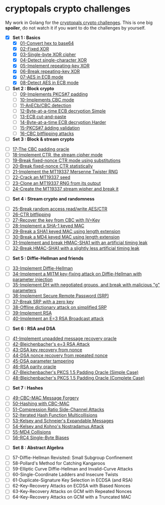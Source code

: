 # cryptopals crypto challenges

My work in Golang for the [cryptopals crypto challenges](http://cryptopals.com). This is one big **spoiler**, do not watch it if you want to do the challenges by yourself.

- [x] **Set 1 : Basics**
  * [x] [01-Convert hex to base64](http://cryptopals.com/sets/1/challenges/1)
  * [x] [02-Fixed XOR](http://cryptopals.com/sets/1/challenges/2)
  * [x] [03-Single-byte XOR cipher](http://cryptopals.com/sets/1/challenges/3)
  * [x] [04-Detect single-character XOR](http://cryptopals.com/sets/1/challenges/4)
  * [x] [05-Implement repeating-key XOR](http://cryptopals.com/sets/1/challenges/5)
  * [x] [06-Break repeating-key XOR](http://cryptopals.com/sets/1/challenges/6)
  * [x] [07-AES in ECB mode](http://cryptopals.com/sets/1/challenges/7)
  * [x] [08-Detect AES in ECB mode](http://cryptopals.com/sets/1/challenges/8)
- [ ] **Set 2 : Block crypto**
  * [ ] [09-Implements PKCS#7 padding](https://cryptopals.com/sets/2/challenges/9)
  * [ ] [10-Implements CBC mode](https://cryptopals.com/sets/2/challenges/10)
  * [ ] [11-AnECb/CBC detection](https://cryptopals.com/sets/2/challenges/11)
  * [ ] [12-Byte-at-a-time ECB decryption Simple](https://cryptopals.com/sets/2/challenges/12)
  * [ ] [13-ECB cut-and-paste](https://cryptopals.com/sets/2/challenges/13)
  * [ ] [14-Byte-at-a-time ECB decryption Harder](https://cryptopals.com/sets/2/challenges/14)
  * [ ] [15-PKCS#7 âdding validation](https://cryptopals.com/sets/2/challenges/15)
  * [ ] [16-CBC bitflipping attacks](https://cryptopals.com/sets/2/challenges/16)
- [ ] **Set 3 : Block & stream crypto**
 * [ ] [17-The CBC padding oracle](https://cryptopals.com/sets/3/challenges/17)
 * [ ] [18-Implement CTR, the stream cipher mode](https://cryptopals.com/sets/3/challenges/18)
 * [ ] [19-Break fixed-nonce CTR mode using substitutions](https://cryptopals.com/sets/3/challenges/19)
 * [ ] [20-Break fixed-nonce CTR statistically](https://cryptopals.com/sets/3/challenges/20)
 * [ ] [21-Implement the MT19337 Mersenne Twister RNG](https://cryptopals.com/sets/3/challenges/21)
 * [ ] [22-Crack an MT19337 seed](https://cryptopals.com/sets/3/challenges/22)
 * [ ] [23-Clone an MT19337 RNG from its output](https://cryptopals.com/sets/3/challenges/23)
 * [ ] [24-Create the MT19337 stream wipher and break it](https://cryptopals.com/sets/3/challenges/24)
- [ ] **Set 4 : Stream crypto and randomness**
 * [ ] [25-Break random access read/write AES/CTR](https://cryptopals.com/sets/4/challenges/25)
 * [ ] [26-CTR bitflipping](https://cryptopals.com/sets/4/challenges/26)
 * [ ] [27-Recover the key from CBC with IV=Key](https://cryptopals.com/sets/4/challenges/27)
 * [ ] [28-Implement a SHA-1 keyed MAC](https://cryptopals.com/sets/4/challenges/28)
 * [ ] [29-Break a SHA1 keyed MAC using length extension](https://cryptopals.com/sets/4/challenges/29)
 * [ ] [30-Break a MD4 keyed MAC using length extension](https://cryptopals.com/sets/4/challenges/30)
 * [ ] [31-Implement and break HMAC-SHA1 with an artificial timing leak](https://cryptopals.com/sets/4/challenges/31)
 * [ ] [32-Break HMAC-SHA1 with a slightly less artificial timing leak](https://cryptopals.com/sets/4/challenges/32)
- [ ] **Set 5 : Diffie-Hellman and friends**
 * [ ] [33-Implement Diffie-Hellman](https://cryptopals.com/sets/5/challenges/33)
 * [ ] [34-Implement a MITM key-fixing attack on Diffie-Hellman with parameter injection](https://cryptopals.com/sets/5/challenges/34)
 * [ ] [35-Implement DH with negotiated groups, and break with malicious "g" parameters](https://cryptopals.com/sets/5/challenges/35)
 * [ ] [36-Implement Secure Remote Password (SRP)](https://cryptopals.com/sets/5/challenges/36)
 * [ ] [37-Break SRP with a zero key](https://cryptopals.com/sets/5/challenges/37)
 * [ ] [38-Offline dictionary attack on simplified SRP](https://cryptopals.com/sets/5/challenges/38)
 * [ ] [39-Implement RSA](https://cryptopals.com/sets/5/challenges/39)
 * [ ] [40-Implement an E=3 RSA Broadcast attack](https://cryptopals.com/sets/5/challenges/40)
- [ ] **Set 6 : RSA and DSA**
 * [ ] [41-Implement unpadded message recovery oracle](https://cryptopals.com/sets/6/challenges/41)
 * [ ] [42-Bleichenbacher's e=3 RSA Attack](https://cryptopals.com/sets/6/challenges/42)
 * [ ] [43-DSA key recovery from nonce](https://cryptopals.com/sets/6/challenges/43)
 * [ ] [44-DSA nonce recovery from repeated nonce](https://cryptopals.com/sets/6/challenges/44)
 * [ ] [45-DSA parameter tampering](https://cryptopals.com/sets/6/challenges/45)
 * [ ] [46-RSA parity oracle](https://cryptopals.com/sets/6/challenges/46)
 * [ ] [47-Bleichenbacher's PKCS 1.5 Padding Oracle (Simple Case)](https://cryptopals.com/sets/6/challenges/47)
 * [ ] [48-Bleichenbacher's PKCS 1.5 Padding Oracle (Complete Case)](https://cryptopals.com/sets/6/challenges/48)
- [ ] **Set 7 : Hashes**
 * [ ] [49-CBC-MAC Message Forgery](https://cryptopals.com/sets/7/challenges/49)
 * [ ] [50-Hashing with CBC-MAC](https://cryptopals.com/sets/7/challenges/50)
 * [ ] [51-Compression Ratio Side-Channel Attacks](https://cryptopals.com/sets/7/challenges/51)
 * [ ] [52-Iterated Hash Function Multicollisions](https://cryptopals.com/sets/7/challenges/52)
 * [ ] [53-Kelsey and Schneier's Expandable Messages](https://cryptopals.com/sets/7/challenges/53)
 * [ ] [54-Kelsey and Kohno's Nostradamus Attack](https://cryptopals.com/sets/7/challenges/54)
 * [ ] [55-MD4 Collisions](https://cryptopals.com/sets/7/challenges/55)
 * [ ] [56-RC4 Single-Byte Biases](https://cryptopals.com/sets/7/challenges/56)
- [ ] **Set 8 : Abstract Algebra**
 * [ ] 57-Diffie-Hellman Revisited: Small Subgroup Confinement
 * [ ] 58-Pollard's Method for Catching Kangaroos
 * [ ] 59-Elliptic Curve Diffie-Hellman and Invalid-Curve Attacks
 * [ ] 60-Single-Coordinate Ladders and Insecure Twists
 * [ ] 61-Duplicate-Signature Key Selection in ECDSA (and RSA)
 * [ ] 62-Key-Recovery Attacks on ECDSA with Biased Nonces
 * [ ] 63-Key-Recovery Attacks on GCM with Repeated Nonces
 * [ ] 64-Key-Recovery Attacks on GCM with a Truncated MAC
